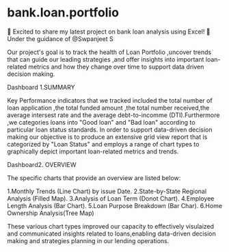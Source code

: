 # bank.loan.portfolio
🚀 Excited to share my latest project on bank loan analysis using Excel! 🎉
Under the guidance of @Swpanjeet S

Our project's goal is to track the health of Loan Portfolio ,uncover trends that can guide our leading strategies ,and offer insights into important  loan-related
metrics and how they change over time to support data driven decision making.

Dashboard 1.SUMMARY

Key Performance indicators that we tracked included the total number of loan application ,the total funded amount ,the total number received,the average intersest
rate and the average debt-to-incomme (DTI).Furthermore ,we categories loans into "Good loan" and "Bad loan" according to particular loan status standards. In order
to support data-driven decision making our objective is to produce an extensive grid view report that is categorized by "Loan Status" and employs a range of chart types 
to graphically depict important loan-related metrics and trends.

Dashboard2. OVERVIEW

The specific charts that provide an overview are listed below:

1.Monthly Trends (Line Chart) by issue Date.
2.State-by-State Regional Analysis (Filled Map).
3.Analysis of Loan Term (Donot Chart).
4.Employee Length Analysis (Bar Chart).
5.Loan Purpose Breakdown (Bar Char).
6.Home Ownership Analysis(Tree Map)

These various chart types improved our capacity to effectively visulaized and communicated insights related to loans,enabling data-driven decision making and 
strategies planning in our lending operations.


